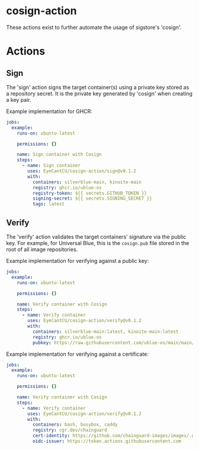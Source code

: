 # cosign-action

These actions exist to further automate the usage of sigstore's 'cosign'.

# Actions

## Sign

The 'sign' action signs the target container(s) using a private key stored as a repository secret. It is the private key generated by 'cosign' when creating a key pair.

Example implementation for GHCR:

```yaml
jobs:
  example:
    runs-on: ubuntu-latest

    permissions: {}

    name: Sign container with Cosign
    steps:
      - name: Sign container
        uses: EyeCantCU/cosign-action/sign@v0.1.2
        with:
          containers: silverblue-main, kinoite-main
          registry: ghcr.io/ublue-os
          registry-token: ${{ secrets.GITHUB_TOKEN }}
          signing-secret: ${{ secrets.SIGNING_SECRET }}
          tags: latest
```

## Verify

The 'verify' action validates the target containers' signature via the public key. For example, for Universal Blue, this is the `cosign.pub` file stored in the root of all image repositories.

Example implementation for verifying against a public key:

```yaml
jobs:
  example:
    runs-on: ubuntu-latest

    permissions: {}

    name: Verify container with Cosign
    steps:
      - name: Verify container
        uses: EyeCantCU/cosign-action/verify@v0.1.2
        with:
          containers: silverblue-main:latest, kinoite-main:latest
          registry: ghcr.io/ublue-os
          pubkey: https://raw.githubusercontent.com/ublue-os/main/main/cosign.pub
```

Example implementation for verifying against a certificate:

```yaml
jobs:
  example:
    runs-on: ubuntu-latest

    permissions: {}

    name: Verify container with Cosign
    steps:
      - name: Verify container
        uses: EyeCantCU/cosign-action/verify@v0.1.2
        with:
          containers: bash, busybox, caddy
          registry: cgr.dev/chainguard
          cert-identity: https://github.com/chainguard-images/images/.github/workflows/release.yaml@refs/heads/main
          oidc-issuer: https://token.actions.githubusercontent.com
```
